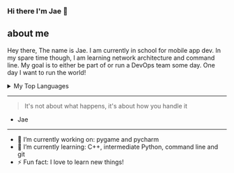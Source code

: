 ### Hi there I'm Jae 👋

<!--
<picture> 
 <source media="(prefers-color-scheme: dark)" srcset="https://github.com/Jae-Solow/Jae-Solow/blob/main/Jimmy%20neg.JPG">
 <source media="(prefers-color-scheme: light)" srcset="https://github.com/Jae-Solow/Jae-Solow/blob/main/PNG%20image.png">
 <img alt="Matrix Solow" src="https://github.com/Jae-Solow/Jae-Solow/blob/main/Matrix_Solow.PNG">
</picture>
-->
<!--I want to make this page look nicer and add a counter to show how many people have visited my page-->

## about me
Hey there, The name is Jae. I am currently in school for mobile app dev. In my spare time though, I am learning network architecture and command line. My goal is to either be part of or run a DevOps team some day. One day I want to run the world!

<details>
<summary>My Top Languages</summary>
 
| Rank | Languages |
|-----:|-----------|
|     1| Python    |
|     2| C++       |
|     3| Swift     |

</details>

---
>It's not about what happens, it's about how you handle it
- Jae
---
- 🔭 I’m currently working on: pygame and pycharm
- 🌱 I’m currently learning: C++, intermediate Python, command line and git
- ⚡ Fun fact: I love to learn new things!
<!-- Remember to finish github pages
-->
